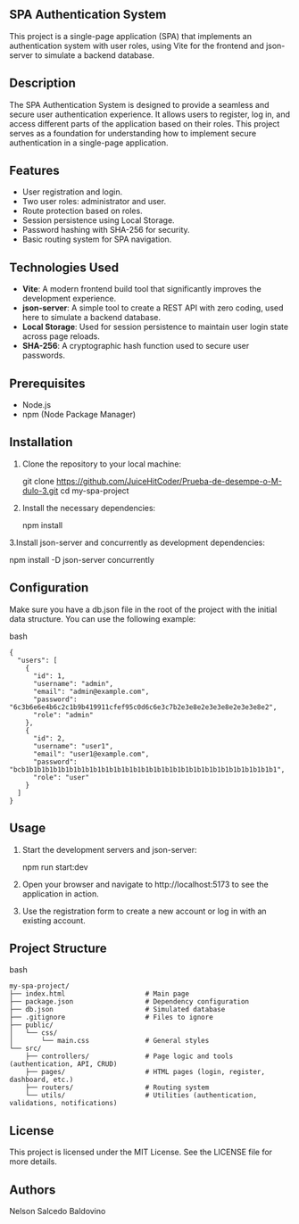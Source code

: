## SPA Authentication System

This project is a single-page application (SPA) that implements an authentication system with user roles, using Vite for the frontend and json-server to simulate a backend database.

## Description

The SPA Authentication System is designed to provide a seamless and secure user authentication experience. It allows users to register, log in, and access different parts of the application based on their roles. This project serves as a foundation for understanding how to implement secure authentication in a single-page application.

## Features

   - User registration and login.
   - Two user roles: administrator and user.
   - Route protection based on roles.
   - Session persistence using Local Storage.
   - Password hashing with SHA-256 for security.
   - Basic routing system for SPA navigation.

## Technologies Used

- **Vite**: A modern frontend build tool that significantly improves the development experience.
- **json-server**: A simple tool to create a REST API with zero coding, used here to simulate a backend database.
- **Local Storage**: Used for session persistence to maintain user login state across page reloads.
- **SHA-256**: A cryptographic hash function used to secure user passwords.

## Prerequisites

   - Node.js
   - npm (Node Package Manager)

## Installation

1. Clone the repository to your local machine:

   git clone https://github.com/JuiceHitCoder/Prueba-de-desempe-o-M-dulo-3.git
   cd my-spa-project

2. Install the necessary dependencies:

   npm install

3.Install json-server and concurrently as development dependencies:

   npm install -D json-server concurrently

## Configuration

Make sure you have a db.json file in the root of the project with the initial data structure. You can use the following example:

bash
```
{
  "users": [
    {
      "id": 1,
      "username": "admin",
      "email": "admin@example.com",
      "password": "6c3b6e6e4b6c2c1b9b419911cfef95c0d6c6e3c7b2e3e8e2e3e3e8e2e3e3e8e2",
      "role": "admin"
    },
    {
      "id": 2,
      "username": "user1",
      "email": "user1@example.com",
      "password": "bcb1b1b1b1b1b1b1b1b1b1b1b1b1b1b1b1b1b1b1b1b1b1b1b1b1b1b1b1b1b1b1b1",
      "role": "user"
    }
  ]
}
```

## Usage

1. Start the development servers and json-server:

   npm run start:dev

2. Open your browser and navigate to http://localhost:5173 to see the application in action.

3. Use the registration form to create a new account or log in with an existing account.


## Project Structure
bash
```
my-spa-project/
├── index.html                    # Main page
├── package.json                  # Dependency configuration
├── db.json                       # Simulated database
├── .gitignore                    # Files to ignore
├── public/
│   └── css/
│       └── main.css              # General styles
└── src/
    ├── controllers/              # Page logic and tools (authentication, API, CRUD)
    ├── pages/                    # HTML pages (login, register, dashboard, etc.)
    ├── routers/                  # Routing system
    └── utils/                    # Utilities (authentication, validations, notifications)
```

## License

This project is licensed under the MIT License. See the LICENSE file for more details.

## Authors

   Nelson Salcedo Baldovino
